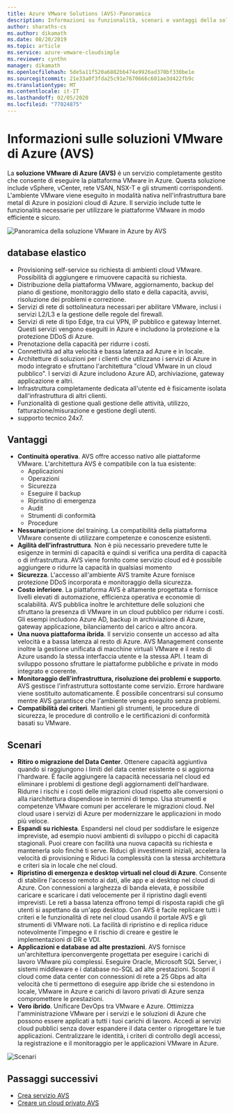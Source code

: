 ```yaml
---
title: Azure VMware Solutions (AVS)-Panoramica
description: Informazioni su funzionalità, scenari e vantaggi della soluzione VMware in Azure tramite AVS Service.
author: sharaths-cs
ms.author: dikamath
ms.date: 08/20/2019
ms.topic: article
ms.service: azure-vmware-cloudsimple
ms.reviewer: cynthn
manager: dikamath
ms.openlocfilehash: 5de5a11f520a6882bb474e9926ad370bf330be1e
ms.sourcegitcommit: 21e33a0f3fda25c91e7670666c601ae3d422fb9c
ms.translationtype: MT
ms.contentlocale: it-IT
ms.lasthandoff: 02/05/2020
ms.locfileid: "77024875"
---
```

# <a name="what-is-azure-vmware-solutions-avs"></a>Informazioni sulle soluzioni VMware di Azure (AVS)

La **soluzione VMware di Azure (AVS)** è un servizio completamente gestito che consente di eseguire la piattaforma VMware in Azure. Questa soluzione include vSphere, vCenter, rete VSAN, NSX-T e gli strumenti corrispondenti. L'ambiente VMware viene eseguito in modalità nativa nell'infrastruttura bare metal di Azure in posizioni cloud di Azure. Il servizio include tutte le funzionalità necessarie per utilizzare le piattaforme VMware in modo efficiente e sicuro.

![Panoramica della soluzione VMware in Azure by AVS](media/azure-vmware-solution-by-cloudsimple.png)

## <a name="features"></a>database elastico

* Provisioning self-service su richiesta di ambienti cloud VMware. Possibilità di aggiungere e rimuovere capacità su richiesta.
* Distribuzione della piattaforma VMware, aggiornamento, backup del piano di gestione, monitoraggio dello stato e della capacità, avvisi, risoluzione dei problemi e correzione.
* Servizi di rete di sottolineatura necessari per abilitare VMware, inclusi i servizi L2/L3 e la gestione delle regole del firewall.
* Servizi di rete di tipo Edge, tra cui VPN, IP pubblico e gateway Internet. Questi servizi vengono eseguiti in Azure e includono la protezione e la protezione DDoS di Azure.
* Prenotazione della capacità per ridurre i costi.
* Connettività ad alta velocità e bassa latenza ad Azure e in locale.
* Architetture di soluzioni per i clienti che utilizzano i servizi di Azure in modo integrato e sfruttano l'architettura "cloud VMware in un cloud pubblico". I servizi di Azure includono Azure AD, archiviazione, gateway applicazione e altri.
* Infrastruttura completamente dedicata all'utente ed è fisicamente isolata dall'infrastruttura di altri clienti.
* Funzionalità di gestione quali gestione delle attività, utilizzo, fatturazione/misurazione e gestione degli utenti.
* supporto tecnico 24x7.

## <a name="benefits"></a>Vantaggi

* **Continuità operativa**. AVS offre accesso nativo alle piattaforme VMware. L'architettura AVS è compatibile con la tua esistente:
    * Applicazioni
    * Operazioni
    * Sicurezza
    * Eseguire il backup
    * Ripristino di emergenza
    * Audit
    * Strumenti di conformità
    * Procedure
* **Nessuna**ripetizione del training. La compatibilità della piattaforma VMware consente di utilizzare competenze e conoscenze esistenti.
* **Agilità dell'infrastruttura**. Non è più necessario prevedere tutte le esigenze in termini di capacità e quindi si verifica una perdita di capacità o di infrastruttura. AVS viene fornito come servizio cloud ed è possibile aggiungere o ridurre la capacità in qualsiasi momento
* **Sicurezza**. L'accesso all'ambiente AVS tramite Azure fornisce protezione DDoS incorporata e monitoraggio della sicurezza.
* **Costo inferiore**. La piattaforma AVS è altamente progettata e fornisce livelli elevati di automazione, efficienza operativa e economie di scalabilità. AVS pubblica inoltre le architetture delle soluzioni che sfruttano la presenza di VMware in un cloud pubblico per ridurre i costi. Gli esempi includono Azure AD, backup in archiviazione di Azure, gateway applicazione, bilanciamento del carico e altro ancora.
* **Una nuova piattaforma ibrida**. Il servizio consente un accesso ad alta velocità e a bassa latenza al resto di Azure. AVS Management consente inoltre la gestione unificata di macchine virtuali VMware e il resto di Azure usando la stessa interfaccia utente e la stessa API. I team di sviluppo possono sfruttare le piattaforme pubbliche e private in modo integrato e coerente.
* **Monitoraggio dell'infrastruttura, risoluzione dei problemi e supporto**. AVS gestisce l'infrastruttura sottostante come servizio. Errore hardware viene sostituito automaticamente. È possibile concentrarsi sul consumo mentre AVS garantisce che l'ambiente venga eseguito senza problemi.
* **Compatibilità dei criteri**. Mantieni gli strumenti, le procedure di sicurezza, le procedure di controllo e le certificazioni di conformità basati su VMware.

## <a name="scenarios"></a>Scenari

* **Ritiro o migrazione del Data Center**. Ottenere capacità aggiuntiva quando si raggiungono i limiti del data center esistente o si aggiorna l'hardware. È facile aggiungere la capacità necessaria nel cloud ed eliminare i problemi di gestione degli aggiornamenti dell'hardware. Ridurre i rischi e i costi delle migrazioni cloud rispetto alle conversioni o alla riarchitettura dispendiose in termini di tempo. Usa strumenti e competenze VMware comuni per accelerare le migrazioni cloud. Nel cloud usare i servizi di Azure per modernizzare le applicazioni in modo più veloce.
* **Espandi su richiesta**. Espandersi nel cloud per soddisfare le esigenze impreviste, ad esempio nuovi ambienti di sviluppo o picchi di capacità stagionali. Puoi creare con facilità una nuova capacità su richiesta e mantenerla solo finché ti serve. Riduci gli investimenti iniziali, accelera la velocità di provisioning e Riduci la complessità con la stessa architettura e criteri sia in locale che nel cloud.
* **Ripristino di emergenza e desktop virtuali nel cloud di Azure**. Consente di stabilire l'accesso remoto ai dati, alle app e ai desktop nel cloud di Azure. Con connessioni a larghezza di banda elevata, è possibile caricare e scaricare i dati velocemente per il ripristino dagli eventi imprevisti. Le reti a bassa latenza offrono tempi di risposta rapidi che gli utenti si aspettano da un'app desktop. Con AVS è facile replicare tutti i criteri e le funzionalità di rete nel cloud usando il portale AVS e gli strumenti di VMware noti. La facilità di ripristino e di replica riduce notevolmente l'impegno e il rischio di creare e gestire le implementazioni di DR e VDI.
* **Applicazioni e database ad alte prestazioni**. AVS fornisce un'architettura iperconvergente progettata per eseguire i carichi di lavoro VMware più complessi. Eseguire Oracle, Microsoft SQL Server, i sistemi middleware e i database no-SQL ad alte prestazioni. Scopri il cloud come data center con connessioni di rete a 25 Gbps ad alta velocità che ti permettono di eseguire app ibride che si estendono in locale, VMware in Azure e carichi di lavoro privati di Azure senza compromettere le prestazioni.
* **Vero ibrido**. Unificare DevOps tra VMware e Azure. Ottimizza l'amministrazione VMware per i servizi e le soluzioni di Azure che possono essere applicati a tutti i tuoi carichi di lavoro. Accedi ai servizi cloud pubblici senza dover espandere il data center o riprogettare le tue applicazioni. Centralizzare le identità, i criteri di controllo degli accessi, la registrazione e il monitoraggio per le applicazioni VMware in Azure.

![Scenari](media/cloudsimple-scenarios.png)

## <a name="next-steps"></a>Passaggi successivi

* [Crea servizio AVS](quickstart-create-cloudsimple-service.md)
* [Creare un cloud privato AVS](quickstart-create-private-cloud.md)

